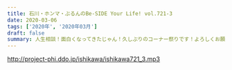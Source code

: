 ```yaml
---
title: 石川・ホンマ・ぶるんのBe-SIDE Your Life! vol.721-3
date: 2020-03-06
tags: ['2020年', '2020年03月']
draft: false
summary: 人生相談！面白くなってきたじゃん！久しぶりのコーナー祭りです！よろしくお願いします。
---
```


http://project-phi.ddo.jp/ishikawa/ishikawa721_3.mp3
